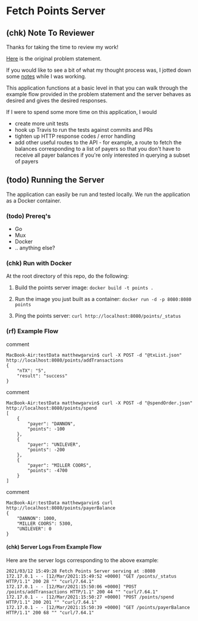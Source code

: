 # Fetch Points Server

## (chk) Note To Reviewer

Thanks for taking the time to review my work!

[Here](./problemStatement.pdf) is the original problem statement.

If you would like to see a bit of what my thought process was, 
I jotted down some [notes](./thoughtProcess.txt) while I was working.

This application functions at a basic level in that
you can walk through the example flow provided in the problem statement
and the server behaves as desired and gives the desired responses.

If I were to spend some more time on this application, I would 
- create more unit tests
- hook up Travis to run the tests against commits and PRs
- tighten up HTTP response codes / error handling
- add other useful routes to the API - for example, a route to
fetch the balances corresponding to a list of payers so that
you don't have to receive all payer balances if you're 
only interested in querying a subset of payers

## (todo) Running the Server

The application can easily be run and tested locally.
We run the application as a Docker container.

### (todo) Prereq's

- Go
- Mux
- Docker
- .. anything else?

### (chk) Run with Docker

At the root directory of this repo, do the following:

1. Build the points server image:
```docker build -t points .```

2. Run the image you just built as a container:
```docker run -d -p 8080:8080 points```

3. Ping the points server:
```curl http://localhost:8080/points/_status```

### (rf) Example Flow

comment
```
MacBook-Air:testData matthewgarvin$ curl -X POST -d "@txList.json" http://localhost:8080/points/addTransactions
{
    "nTX": "5",
    "result": "success"
}
```

comment
```
MacBook-Air:testData matthewgarvin$ curl -X POST -d "@spendOrder.json" http://localhost:8080/points/spend
[
    {
        "payer": "DANNON",
        "points": -100
    },
    {
        "payer": "UNILEVER",
        "points": -200
    },
    {
        "payer": "MILLER COORS",
        "points": -4700
    }
]
```

comment
```
MacBook-Air:testData matthewgarvin$ curl http://localhost:8080/points/payerBalance
{
    "DANNON": 1000,
    "MILLER COORS": 5300,
    "UNILEVER": 0
}
```

#### (chk) Server Logs From Example Flow

Here are the server logs corresponding to the above example:

```
2021/03/12 15:49:28 Fetch Points Server serving at :8080
172.17.0.1 - - [12/Mar/2021:15:49:52 +0000] "GET /points/_status HTTP/1.1" 200 28 "" "curl/7.64.1"
172.17.0.1 - - [12/Mar/2021:15:50:06 +0000] "POST /points/addTransactions HTTP/1.1" 200 44 "" "curl/7.64.1"
172.17.0.1 - - [12/Mar/2021:15:50:27 +0000] "POST /points/spend HTTP/1.1" 200 201 "" "curl/7.64.1"
172.17.0.1 - - [12/Mar/2021:15:50:39 +0000] "GET /points/payerBalance HTTP/1.1" 200 68 "" "curl/7.64.1"
```


